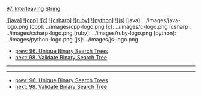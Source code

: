 [97. Interleaving String](https://leetcode.com/problems/interleaving-string/)

[![java]](../java/097-interleaving-string.md)
[![cpp]](../cpp/097-interleaving-string.md)
[![c]](../c/097-interleaving-string.md)
[![csharp]](../csharp/097-interleaving-string.md)
[![ruby]](../ruby/097-interleaving-string.md)
[![python]](../python/097-interleaving-string.md)
[![js]](../js/097-interleaving-string.md)
[java]: ../images/java-logo.png
[cpp]: ../images/cpp-logo.png
[c]: ../images/c-logo.png
[csharp]: ../images/csharp-logo.png
[ruby]: ../images/ruby-logo.png
[python]: ../images/python-logo.png
[js]: ../images/js-logo.png

- [prev: 96. Unique Binary Search Trees](096-unique-binary-search-trees.md)
- [next: 98. Validate Binary Search Tree](098-validate-binary-search-tree.md)

---


---

- [prev: 96. Unique Binary Search Trees](096-unique-binary-search-trees.md)
- [next: 98. Validate Binary Search Tree](098-validate-binary-search-tree.md)
